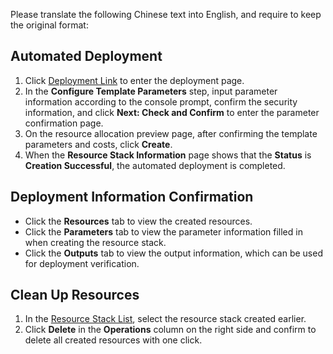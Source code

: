 Please translate the following Chinese text into English, and require to keep the original format:
## Automated Deployment
1. Click [Deployment Link](https://ros.console.aliyun.com/region/stacks/create?templateUrl=https://ros-public-templates.oss-cn-hangzhou.aliyuncs.com/ros-templates/examples/elastic/hadoop-pseudo-distributed-env.yml&hideStepRow=true&hideStackConfig=true&pageTitle=&isSimplified=true&balanceIntercept=true) to enter the deployment page.
2. In the **Configure Template Parameters** step, input parameter information according to the console prompt, confirm the security information, and click **Next: Check and Confirm** to enter the parameter confirmation page.
3. On the resource allocation preview page, after confirming the template parameters and costs, click **Create**.
4. When the **Resource Stack Information** page shows that the **Status** is **Creation Successful**, the automated deployment is completed.

## Deployment Information Confirmation
- Click the **Resources** tab to view the created resources.
- Click the **Parameters** tab to view the parameter information filled in when creating the resource stack.
- Click the **Outputs** tab to view the output information, which can be used for deployment verification.

## Clean Up Resources
1. In the [Resource Stack List](https://ros.console.aliyun.com/region/stacks), select the resource stack created earlier.
2. Click **Delete** in the **Operations** column on the right side and confirm to delete all created resources with one click. 